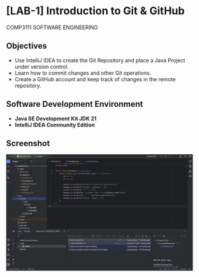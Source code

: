 # [LAB-1] Introduction to Git & GitHub
COMP3111 SOFTWARE ENGINEERING

## Objectives
- Use IntelliJ IDEA to create the Git Repository and place a Java Project under version control.
- Learn how to commit changes and other Git operations.
- Create a GitHub account and keep track of changes in the remote repository.

## Software Development Environment
- **Java SE Development Kit JDK 21**
- **IntelliJ IDEA Community Edition**

## Screenshot
![screenshot on IntelliJ](img_1.png)
